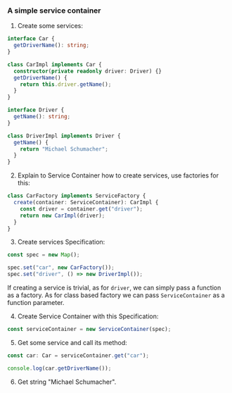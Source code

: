 ### A simple service container

1. Create some services:
```typescript
interface Car {
  getDriverName(): string;
}

class CarImpl implements Car {
  constructor(private readonly driver: Driver) {}
  getDriverName() {
    return this.driver.getName();
  }
}

interface Driver {
  getName(): string;
}

class DriverImpl implements Driver {
  getName() {
    return "Michael Schumacher";
  }
}
```

2. Explain to Service Container how to create services, use factories for this:
```typescript
class CarFactory implements ServiceFactory {
  create(container: ServiceContainer): CarImpl {
    const driver = container.get("driver");
    return new CarImpl(driver);
  }
}
```

3. Create services Specification:
```typescript
const spec = new Map();

spec.set("car", new CarFactory());
spec.set("driver", () => new DriverImpl());
```
If creating a service is trivial, as for `driver`, we can simply pass a function as a factory.
As for class based factory we can pass `ServiceContainer` as a function parameter.

4. Create Service Container with this Specification:
```typescript
const serviceContainer = new ServiceContainer(spec);
```

5. Get some service and call its method:
```typescript
const car: Car = serviceContainer.get("car");

console.log(car.getDriverName());
```

6. Get string "Michael Schumacher".

